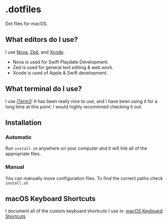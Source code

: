 # .dotfiles
Dot files for macOS.

## What editors do I use?
I use [Nova](https://nova.app/), [Zed](https://zed.dev/), and [Xcode](https://developer.apple.com/xcode/).
- Nova is used for Swift Playdate Development.
- Zed is used for general text editing & web work.
- Xcode is used of Apple & Swift development.

## What terminal do I use?
I use [iTerm2](https://iterm2.com/)! It has been really nice to use, and I have been using it for a long time at this point. I would highly recommned checking it out.

## Installation
### Automatic
Run `install.sh` anywhere on your computer and it will link all of the appropriate files.

### Manual
You can manually move configuration files. To find the correct paths check `install.sh`

## macOS Keyboard Shortcuts
I document all of the custom keyboard shortcuts I use in: [macOS Keyboard Shortcuts](./KeyboardShortcuts.md)
